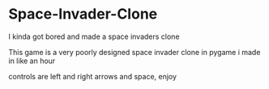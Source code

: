 # Space-Invader-Clone
I kinda got bored and made a space invaders clone

This game is a very poorly designed space invader clone in pygame i made in like an hour

controls are left and right arrows and space, enjoy
